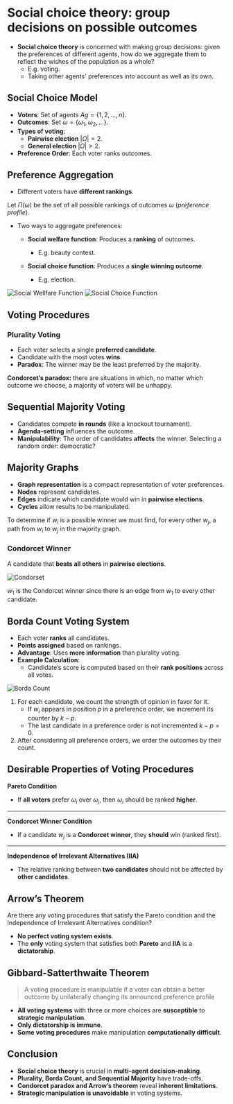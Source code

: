 # Social choice theory: group decisions on possible outcomes

- **Social choice theory** is concerned with making group decisions: given the preferences of different agents, how do we aggregate them to reflect the wishes of the population as a whole?
    - E.g. voting.
    - Taking other agents' preferences into account as well as its own.


## **Social Choice Model**

- **Voters**: Set of agents $Ag = \{1, 2, ..., n\}$.
- **Outcomes**: Set $\omega = \{\omega{_1}, \omega{_2}, ...\}$.
- **Types of voting**:
  - **Pairwise election** $|Ω| = 2$.
  - **General election** $|Ω| > 2$.
- **Preference Order**: Each voter ranks outcomes.

## **Preference Aggregation**

- Different voters have **different rankings**.

Let $\Pi(\omega)$ be the set of all possible rankings of outcomes $\omega$ (*preference profile*).

- Two ways to aggregate preferences:
  - **Social welfare function**: Produces a **ranking** of outcomes.
    - E.g. beauty contest.

  - **Social choice function**: Produces a **single winning outcome**.
    - E.g. election.

![Social Wellfare Function](/figs/socialwellfunc.png) ![Social Choice Function](/figs/socialchoicefunc.png)


## **Voting Procedures**

### **Plurality Voting**

- Each voter selects a single **preferred candidate**.
- Candidate with the most votes **wins**.
- **Paradox**: The winner may be the least preferred by the majority.

**Condorcet’s paradox:** there are situations in which, no matter
which outcome we choose, a majority of voters will be unhappy.

## **Sequential Majority Voting**

- Candidates compete **in rounds** (like a knockout tournament).
- **Agenda-setting** influences the outcome.
- **Manipulability**: The order of candidates **affects** the winner. Selecting a random order: democratic?


## **Majority Graphs**

- **Graph representation** is a compact representation of voter preferences.
- **Nodes** represent candidates.
- **Edges** indicate which candidate would win in **pairwise elections**.
- **Cycles** allow results to be manipulated.

To determine if $w_i$ is a possible winner we must find, for every other $w_j$, a
path from $w_i$ to $w_j$ in the majority graph.

### **Condorcet Winner**

A candidate that **beats all others** in **pairwise elections**.

![Condorset](/figs/condorcet.png)

 $w_1$ is the Condorcet winner since there is an edge from $w_1$ to every other candidate.



## **Borda Count Voting System**

- Each voter **ranks** all candidates.
- **Points assigned** based on rankings.
- **Advantage**: Uses **more information** than plurality voting.
- **Example Calculation**:
  - Candidate’s score is computed based on their **rank positions** across all votes.

![Borda Count](/figs/bordacount.png)

1. For each candidate, we count the strength of opinion in favor for it.
    - If $w_i$ appears in position $p$ in a preference order, we increment its counter by $k-p$.
    - The last candidate in a preference order is not incremented $k-p = 0$.
2. After considering all preference orders, we order the outcomes by their count.

## **Desirable Properties of Voting Procedures**

**Pareto Condition**

- If **all voters** prefer $\omega{_i}$ over $\omega{_j}$, then $\omega{_i}$ should be ranked **higher**.

---

**Condorcet Winner Condition**

- If a candidate $w_j$ is a **Condorcet winner**, they **should** win (ranked first).

---

**Independence of Irrelevant Alternatives (IIA)**

- The relative ranking between **two candidates** should not be affected by **other candidates**.

## **Arrow’s Theorem**

Are there any voting procedures that satisfy the Pareto condition and the Independence of Irrelevant Alternatives condition?

- **No perfect voting system exists**.
- The **only** voting system that satisfies both **Pareto** and **IIA** is a **dictatorship**.

## **Gibbard-Satterthwaite Theorem**

> A voting procedure is manipulable if a voter can obtain a better outcome by
unilaterally changing its announced preference profile

- **All voting systems** with three or more choices are **susceptible** to **strategic manipulation**.
- **Only dictatorship is immune**.
- **Some voting procedures** make manipulation **computationally difficult**.

## **Conclusion**

- **Social choice theory** is crucial in **multi-agent decision-making**.
- **Plurality, Borda Count, and Sequential Majority** have trade-offs.
- **Condorcet paradox and Arrow’s theorem** reveal **inherent limitations**.
- **Strategic manipulation is unavoidable** in voting systems.